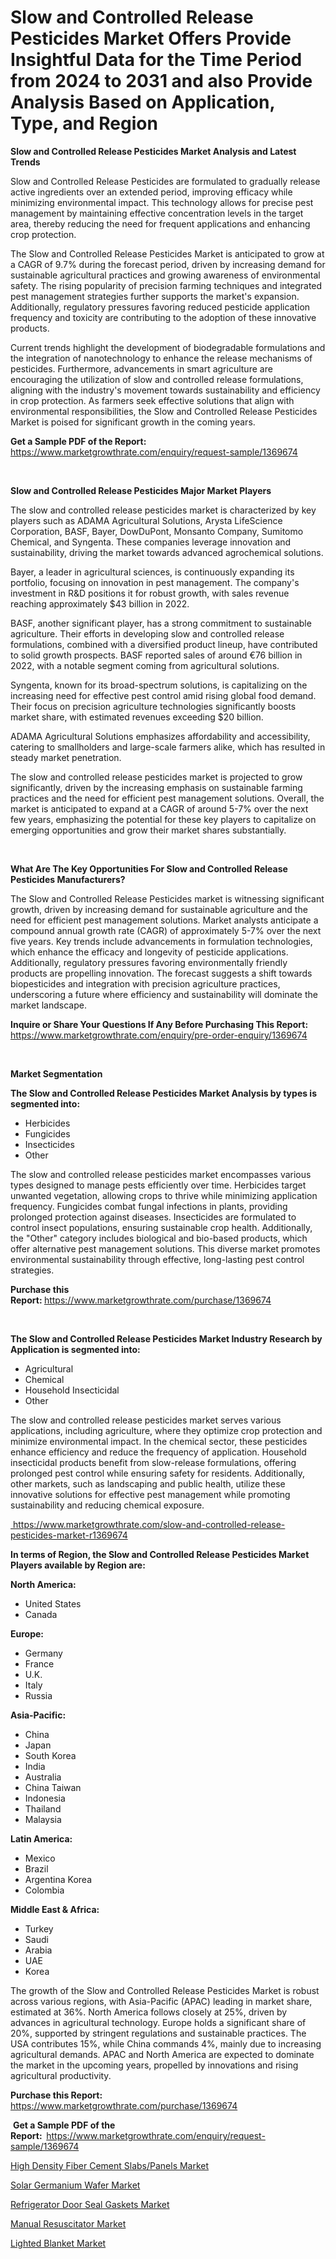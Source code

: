 <p><h1>Slow and Controlled Release Pesticides Market Offers Provide Insightful Data for the Time Period from 2024 to 2031 and also Provide Analysis Based on Application, Type, and Region</h1></p><p><strong>Slow and Controlled Release Pesticides Market Analysis and Latest Trends</strong></p>
<p><p>Slow and Controlled Release Pesticides are formulated to gradually release active ingredients over an extended period, improving efficacy while minimizing environmental impact. This technology allows for precise pest management by maintaining effective concentration levels in the target area, thereby reducing the need for frequent applications and enhancing crop protection.</p><p>The Slow and Controlled Release Pesticides Market is anticipated to grow at a CAGR of 9.7% during the forecast period, driven by increasing demand for sustainable agricultural practices and growing awareness of environmental safety. The rising popularity of precision farming techniques and integrated pest management strategies further supports the market's expansion. Additionally, regulatory pressures favoring reduced pesticide application frequency and toxicity are contributing to the adoption of these innovative products.</p><p>Current trends highlight the development of biodegradable formulations and the integration of nanotechnology to enhance the release mechanisms of pesticides. Furthermore, advancements in smart agriculture are encouraging the utilization of slow and controlled release formulations, aligning with the industry's movement towards sustainability and efficiency in crop protection. As farmers seek effective solutions that align with environmental responsibilities, the Slow and Controlled Release Pesticides Market is poised for significant growth in the coming years.</p></p>
<p><strong>Get a Sample PDF of the Report:&nbsp;</strong> <a href="https://www.marketgrowthrate.com/enquiry/request-sample/1369674">https://www.marketgrowthrate.com/enquiry/request-sample/1369674</a></p>
<p>&nbsp;</p>
<p><strong>Slow and Controlled Release Pesticides Major Market Players</strong></p>
<p><p>The slow and controlled release pesticides market is characterized by key players such as ADAMA Agricultural Solutions, Arysta LifeScience Corporation, BASF, Bayer, DowDuPont, Monsanto Company, Sumitomo Chemical, and Syngenta. These companies leverage innovation and sustainability, driving the market towards advanced agrochemical solutions. </p><p>Bayer, a leader in agricultural sciences, is continuously expanding its portfolio, focusing on innovation in pest management. The company's investment in R&D positions it for robust growth, with sales revenue reaching approximately $43 billion in 2022.</p><p>BASF, another significant player, has a strong commitment to sustainable agriculture. Their efforts in developing slow and controlled release formulations, combined with a diversified product lineup, have contributed to solid growth prospects. BASF reported sales of around €76 billion in 2022, with a notable segment coming from agricultural solutions.</p><p>Syngenta, known for its broad-spectrum solutions, is capitalizing on the increasing need for effective pest control amid rising global food demand. Their focus on precision agriculture technologies significantly boosts market share, with estimated revenues exceeding $20 billion. </p><p>ADAMA Agricultural Solutions emphasizes affordability and accessibility, catering to smallholders and large-scale farmers alike, which has resulted in steady market penetration. </p><p>The slow and controlled release pesticides market is projected to grow significantly, driven by the increasing emphasis on sustainable farming practices and the need for efficient pest management solutions. Overall, the market is anticipated to expand at a CAGR of around 5-7% over the next few years, emphasizing the potential for these key players to capitalize on emerging opportunities and grow their market shares substantially.</p></p>
<p>&nbsp;</p>
<p><strong>What Are The Key Opportunities For Slow and Controlled Release Pesticides Manufacturers?</strong></p>
<p><p>The Slow and Controlled Release Pesticides market is witnessing significant growth, driven by increasing demand for sustainable agriculture and the need for efficient pest management solutions. Market analysts anticipate a compound annual growth rate (CAGR) of approximately 5-7% over the next five years. Key trends include advancements in formulation technologies, which enhance the efficacy and longevity of pesticide applications. Additionally, regulatory pressures favoring environmentally friendly products are propelling innovation. The forecast suggests a shift towards biopesticides and integration with precision agriculture practices, underscoring a future where efficiency and sustainability will dominate the market landscape.</p></p>
<p><strong>Inquire or Share Your Questions If Any Before Purchasing This Report:</strong> <a href="https://www.marketgrowthrate.com/enquiry/pre-order-enquiry/1369674">https://www.marketgrowthrate.com/enquiry/pre-order-enquiry/1369674</a></p>
<p>&nbsp;</p>
<p><strong>Market Segmentation</strong></p>
<p><strong>The Slow and Controlled Release Pesticides Market Analysis by types is segmented into:</strong></p>
<p><ul><li>Herbicides</li><li>Fungicides</li><li>Insecticides</li><li>Other</li></ul></p>
<p><p>The slow and controlled release pesticides market encompasses various types designed to manage pests efficiently over time. Herbicides target unwanted vegetation, allowing crops to thrive while minimizing application frequency. Fungicides combat fungal infections in plants, providing prolonged protection against diseases. Insecticides are formulated to control insect populations, ensuring sustainable crop health. Additionally, the "Other" category includes biological and bio-based products, which offer alternative pest management solutions. This diverse market promotes environmental sustainability through effective, long-lasting pest control strategies.</p></p>
<p><strong>Purchase this Report:&nbsp;</strong><a href="https://www.marketgrowthrate.com/purchase/1369674">https://www.marketgrowthrate.com/purchase/1369674</a></p>
<p>&nbsp;</p>
<p><strong>The Slow and Controlled Release Pesticides Market Industry Research by Application is segmented into:</strong></p>
<p><ul><li>Agricultural</li><li>Chemical</li><li>Household Insecticidal</li><li>Other</li></ul></p>
<p><p>The slow and controlled release pesticides market serves various applications, including agriculture, where they optimize crop protection and minimize environmental impact. In the chemical sector, these pesticides enhance efficiency and reduce the frequency of application. Household insecticidal products benefit from slow-release formulations, offering prolonged pest control while ensuring safety for residents. Additionally, other markets, such as landscaping and public health, utilize these innovative solutions for effective pest management while promoting sustainability and reducing chemical exposure.</p></p>
<p><a href="https://www.marketgrowthrate.com/slow-and-controlled-release-pesticides-market-r1369674">&nbsp;https://www.marketgrowthrate.com/slow-and-controlled-release-pesticides-market-r1369674</a></p>
<p><strong>In terms of Region, the Slow and Controlled Release Pesticides Market Players available by Region are:</strong></p>
<p>
    <p> <strong> North America: </strong>
        <ul>
            <li>United States</li>
            <li>Canada</li>
        </ul>
        </p> 
    <p> <strong> Europe: </strong>
        <ul>
            <li>Germany</li>
            <li>France</li>
            <li>U.K.</li>
            <li>Italy</li>
            <li>Russia</li>
        </ul>
        </p> 
    <p> <strong> Asia-Pacific: </strong>
        <ul>
            <li>China</li>
            <li>Japan</li>
            <li>South Korea</li>
            <li>India</li>
            <li>Australia</li>
            <li>China Taiwan</li>
            <li>Indonesia</li>
            <li>Thailand</li>
            <li>Malaysia</li>
        </ul>
        </p> 
    <p> <strong> Latin America: </strong>
        <ul>
            <li>Mexico</li>
            <li>Brazil</li>
            <li>Argentina Korea</li>
            <li>Colombia</li>
        </ul>
        </p> 
    <p> <strong> Middle East & Africa: </strong>
        <ul>
            <li>Turkey</li>
            <li>Saudi</li>
            <li>Arabia</li>
            <li>UAE</li>
            <li>Korea</li>
        </ul>
    </p>
    </p>
<p><p>The growth of the Slow and Controlled Release Pesticides Market is robust across various regions, with Asia-Pacific (APAC) leading in market share, estimated at 36%. North America follows closely at 25%, driven by advances in agricultural technology. Europe holds a significant share of 20%, supported by stringent regulations and sustainable practices. The USA contributes 15%, while China commands 4%, mainly due to increasing agricultural demands. APAC and North America are expected to dominate the market in the upcoming years, propelled by innovations and rising agricultural productivity.</p></p>
<p><strong>Purchase this Report: </strong><a href="https://www.marketgrowthrate.com/purchase/1369674">https://www.marketgrowthrate.com/purchase/1369674</a></p>
<p>&nbsp;<strong>Get a Sample PDF of the Report:&nbsp;&nbsp;</strong><a href="https://www.marketgrowthrate.com/enquiry/request-sample/1369674">https://www.marketgrowthrate.com/enquiry/request-sample/1369674</a></p>
<p><strong></strong></p>
<p><p><a href="https://github.com/joannesouthgate/Market-Research-Report-List-5/blob/main/high-density-fiber-cement-slabspanels-market.md">High Density Fiber Cement Slabs/Panels Market</a></p><p><a href="https://medium.com/@hasanrajibul387/unveiling-market-trends-global-solar-germanium-wafer-market-growth-and-regional-insights-2024-fb91ac7fc2dc?postPublishedType=repub">Solar Germanium Wafer Market</a></p><p><a href="https://issuu.com/reportprime-2/docs/refrigerator-door-seal-gaskets-mark_63015bd50fc7b5">Refrigerator Door Seal Gaskets Market</a></p><p><a href="https://www.linkedin.com/pulse/emerging-trends-manual-resuscitator-market-global-outlook-future-pd0cf">Manual Resuscitator Market</a></p><p><a href="https://www.linkedin.com/pulse/role-lighted-blanket-market-applications-hospitals-clinicsbirthing-nojkf">Lighted Blanket Market</a></p></p>